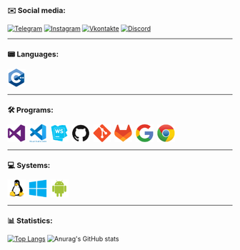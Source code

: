 ### ✉️ Social media: 
  [![Telegram](https://img.shields.io/badge/-Telegram-090909?style=for-the-badge&logo=telegram&logoColor=27A0D9)](https://t.me/sma1lo)
[![Instagram](https://img.shields.io/badge/-Instagram-090909?style=for-the-badge&logo=instagram&logoColor=B4068E)](https://instagram.com/sma1lo_?igshid=YTQwZjQ0NmI0OA==)
[![Vkontakte](https://img.shields.io/badge/-Vkontakte-090909?style=for-the-badge&logo=Vk&logoColor=4F7DB3)](vk.com/hty_g)
[![Discord](https://img.shields.io/badge/-Discord-090909?style=for-the-badge&logo=Discord&logoColor=4F7DB3)](https://discord.gg/NcBdwQXf)
     
 --- 
  
 ### 📟 Languages: 
  
 <div>  
<img src="https://github.com/devicons/devicon/blob/master/icons/cplusplus/cplusplus-original.svg" title="cplusplus" alt="cplusplus" width="40" height="40"/>&nbsp 

 --- 
  
 ### 🛠 Programs: 
  
 <div> 
   <img src="https://github.com/devicons/devicon/blob/master/icons/visualstudio/visualstudio-plain.svg" title="DaVinci Resolve" alt="visual studio" width="40" height="40"/>&nbsp; 
   <img src="https://github.com/devicons/devicon/blob/master/icons/vscode/vscode-original-wordmark.svg" alt="vscode" width="40" height="40"/>&nbsp; 
   <img src="https://github.com/devicons/devicon/blob/master/icons/webstorm/webstorm-plain.svg" title="webshtorm" alt="webshtorm" width="40" height="40"/>&nbsp; 
   <img src="https://github.com/devicons/devicon/blob/master/icons/github/github-original.svg" title="github" alt="github" width="40" height="40"/>&nbsp; 
   <img src="https://github.com/devicons/devicon/blob/master/icons/git/git-original.svg" title="git" alt="git" width="40" height="40"/>&nbsp; 
   <img src="https://github.com/devicons/devicon/blob/master/icons/gitlab/gitlab-original.svg" title="gitlab" alt="gitlab" width="40" height="40"/>&nbsp; 
<img src="https://github.com/devicons/devicon/blob/master/icons/google/google-original.svg" title="google" alt="google" width="40" height="40"/>&nbsp; 
<img src="https://github.com/devicons/devicon/blob/master/icons/chrome/chrome-original.svg" title="chrome" alt="chrome" width="40" height="40"/>&nbsp;
<img 

---
---

### 💻 Systems:


   <img src="https://github.com/devicons/devicon/blob/master/icons/linux/linux-original.svg" title="linux" alt="linux" width="40" height="40"/>&nbsp; 
   <img src="https://github.com/devicons/devicon/blob/master/icons/windows8/windows8-original.svg" title="windows" alt="windows" width="40" height="40"/>&nbsp; 
   <img src="https://github.com/devicons/devicon/blob/master/icons/android/android-original.svg" title="android" alt="android" width="40" height="40"/>&nbsp; 
 </div> 
  
 --- 

 ### 📊 Statistics:


[![Top Langs](https://github-readme-stats.vercel.app/api/top-langs/?username=Sma1lo&layout=compact)](https://github.com/anuraghazra/github-readme-stats)
![Anurag's GitHub stats](https://github-readme-stats.vercel.app/api?username=Sma1lo&theme=great-gatsby&show_icons=true)